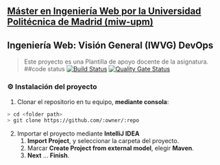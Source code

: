 ## [Máster en Ingeniería Web por la Universidad Politécnica de Madrid (miw-upm)](http://miw.etsisi.upm.es)
## Ingeniería Web: Visión General (IWVG) DevOps
> Este proyecto es una Plantilla de apoyo docente de la asignatura.
##code status
[![Build Status](https://travis-ci.org/lihao1214/iwvg-devops-hao-li.svg?branch=develop)](https://travis-ci.org/lihao1214/iwvg-devops-hao-li)
[![Quality Gate Status](https://sonarcloud.io/api/project_badges/measure?project=es.upm.miw%3Aiwvg-devops-hao-li&metric=alert_status)](https://sonarcloud.io/dashboard?id=es.upm.miw%3Aiwvg-devops-hao-li)
### :gear: Instalación del proyecto
1. Clonar el repositorio en tu equipo, **mediante consola**:
```sh
> cd <folder path>
> git clone https://github.com/:owner/:repo
```
2. Importar el proyecto mediante **IntelliJ IDEA**
   1. **Import Project**, y seleccionar la carpeta del proyecto.
   1. Marcar **Create Project from external model**, elegir **Maven**.
   1. **Next** … **Finish**.
